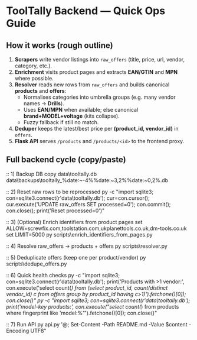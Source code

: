 # ToolTally Backend — Quick Ops Guide

## How it works (rough outline)
1. **Scrapers** write vendor listings into `raw_offers` (title, price, url, vendor, category, etc.).
2. **Enrichment** visits product pages and extracts **EAN/GTIN** and **MPN** where possible.
3. **Resolver** reads new rows from `raw_offers` and builds canonical **products** and **offers**:
   - Normalises categories into umbrella groups (e.g. many vendor names -> **Drills**).
   - Uses **EAN/MPN** when available; else canonical **brand+MODEL+voltage** (kits collapse).
   - Fuzzy fallback if still no match.
4. **Deduper** keeps the latest/best price per **(product_id, vendor_id)** in `offers`.
5. **Flask API** serves `/products` and `/products/<id>` to the frontend proxy.

## Full backend cycle (copy/paste)
:: 1) Backup DB
copy data\tooltally.db data\backups\tooltally_%date:~-4%%date:~3,2%%date:~0,2%.db

:: 2) Reset raw rows to be reprocessed
py -c \"import sqlite3; con=sqlite3.connect(r'data\\tooltally.db'); cur=con.cursor(); cur.execute('UPDATE raw_offers SET processed=0'); con.commit(); con.close(); print('Reset processed=0')\"

:: 3) (Optional) Enrich identifiers from product pages
set ALLOW=screwfix.com,toolstation.com,ukplanettools.co.uk,dm-tools.co.uk
set LIMIT=5000
py scripts\enrich_identifiers_from_pages.py

:: 4) Resolve raw_offers -> products + offers
py scripts\resolver.py

:: 5) Deduplicate offers (keep one per product/vendor)
py scripts\dedupe_offers.py

:: 6) Quick health checks
py -c \"import sqlite3; con=sqlite3.connect(r'data\\tooltally.db'); print('Products with >1 vendor:', con.execute('select count(*) from (select product_id, count(distinct vendor_id) c from offers group by product_id having c>1)').fetchone()[0]); con.close()\"
py -c \"import sqlite3; con=sqlite3.connect(r'data\\tooltally.db'); print('model-key products:', con.execute(\"select count(*) from products where fingerprint like 'model:%'\").fetchone()[0]); con.close()\"

:: 7) Run API
py api.py
'@; Set-Content -Path README.md -Value $content -Encoding UTF8"

